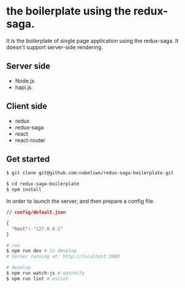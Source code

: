 # the boilerplate using the redux-saga.

It is the boilerplate of single page application using the redux-saga.
It doesn't support server-side rendering.

## Server side

- Node.js
- hapi.js

## Client side

- redux
- redux-saga
- react
- react-router

## Get started

```bash
$ git clone git@github.com:nabeliwo/redux-saga-boilerplate.git

$ cd redux-saga-boilerplate
$ npm install
```

In order to launch the server, and then prepare a config file.

```json
// config/default.json

{
  "host": "127.0.0.1"
}
```

```bash
# run
$ npm run dev # to develop
# Server running at: http://localhost:3000

# develop
$ npm run watch-js # watchify
$ npm run lint # eslint
```
